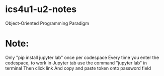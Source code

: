 # ics4u1-u2-notes
Object-Oriented Programming Paradigm

# Note:
Only "pip install jupyter lab" once per codespace
Every time you enter the codespace, to work in Jupyter tab use the command "jupyter lab" in terminal
Then click link
And copy and paste token onto password field